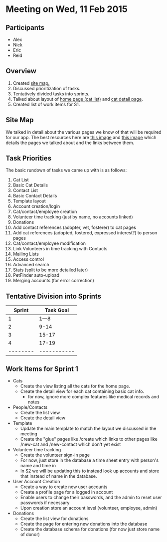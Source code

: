 # Meeting on Wed, 11 Feb 2015 #

## Participants ##

* Alex
* Nick
* Eric
* Reid

## Overview ##

1. Created [site map.](11-feb-2015_site-map.png)
2. Discussed prioritization of tasks.
3. Tentatively divided tasks into sprints.
4. Talked about layout of [home page (cat list)](11-feb-2015_homepage-wireframe.png) and
	 [cat detail page](11-feb-2015_cat-details-wireframe.png). 
5. Created list of work items for S1.

## Site Map ##

We talked in detail about the various pages we know of that will be required for our app.
The best resources here are [this image](11-feb-2015_site-map.png) and [this
image](11-feb-2015_volunteer-site-map.png) which details the pages we talked about and
the links between them. 

## Task Priorities ##

The basic rundown of tasks we came up with is as follows:

1.  Cat List 
2.  Basic Cat Details
3.  Contact List 
4.  Basic Contact Details 
5.  Template layout
6.  Account creation/login
7.  Cat/contact/employee creation
8.  Volunteer time tracking (just by name, no accounts linked)
9.  Donations
10. Add contact references (adopter, vet, fosterer) to cat pages
11. Add cat references (adopted, fostered, expressed interest?) to person pages
12. Cat/contact/employee modification
13. Link Volunteers in time tracking with Contacts
14. Mailing Lists
15. Access control
16. Advanced search
17. Stats (split to be more detailed later)
18. PetFinder auto-upload
19. Merging accounts (for error correction)

## Tentative Division into Sprints ##

| Sprint | Task Goal |
|--------|-----------|
|    1   |    1—8    |
|    2   |    9-14   |
|    3   |   15-17   |
|    4   |   17-19   |
|--------|-----------|

## Work Items for Sprint 1 ##

* Cats
	* Create the view listing all the cats for the home page.
	* Create the detail view for each cat containing basic cat info.
		* for now, ignore more complex features like medical records and notes
* People/Contacts
	* Create the list view 
	* Create the detail view 
* Template
	* Update the main template to match the layout we discussed in the meeting
	* Create the "glue" pages like /create which links to other pages like /new-cat and
		/new-contact which don't yet exist
* Volunteer time tracking
	* Create the volunteer sign-in page
	* For now, just store in the database a time sheet entry with person's name and time in
	* In S2 we will be updating this to instead look up accounts and store that instead
		of name in the database.
* User Account Creation
	* Create a way to create new user accounts 
	* Create a profile page for a logged in account
	* Enable users to change their passwords, and the admin to reset user passwords if
		necessary
	* Upon creation store an account level (volunteer, employee, admin)
* Donations
	* Create the list view for donations
	* Create the page for entering new donations into the database
	* Create the database schema for donations (for now just store name of donor)

